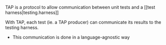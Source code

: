 
TAP is a protocol to allow communication between unit tests and a [[test harness|testing.harness]]

With TAP, each test (ie. a TAP producer) can communicate its results to the testing harness.
- This communication is done in a language-agnostic way

